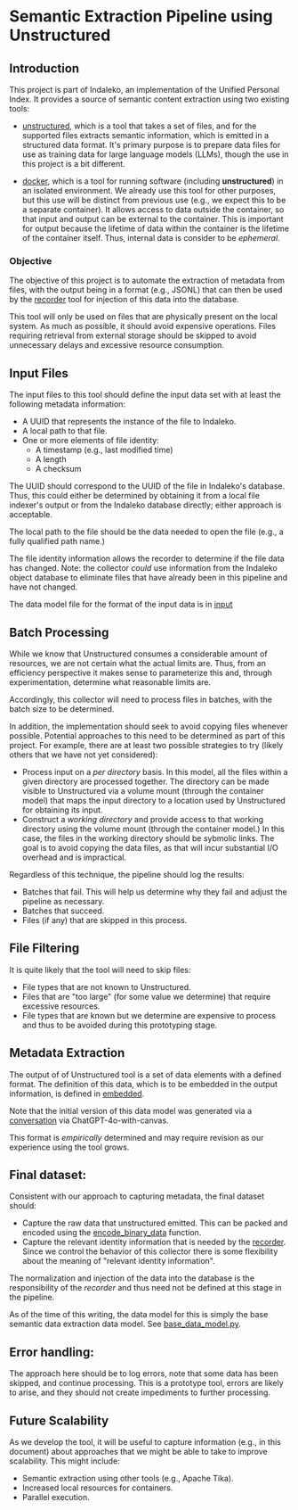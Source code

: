 # Semantic Extraction Pipeline using Unstructured

## Introduction

This project is part of Indaleko, an implementation of the Unified Personal Index. It provides a source of semantic content extraction using two existing tools:

- [unstructured](https://unstrutured.io), which is a tool that takes a set of files, and for the supported files extracts semantic information, which is emitted in a structured data format.  It's primary purpose is to prepare data files for use as training data for large language models (LLMs), though the use in this project is a bit different.

- [docker](https://docker.com), which is a tool for running software (including **unstructured**) in an isolated environment.  We already use this tool for other purposes, but this use will be distinct from previous use (e.g., we expect this to be a separate container). It allows access to data outside the container, so that input and output can be external to the container.  This is important for output because the lifetime of data within the container is the lifetime of the container itself.  Thus, internal data is consider to be _ephemeral_.

### Objective

The objective of this project is to automate the extraction of metadata from files, with the output being in a format (e.g., JSONL) that can then be used by the [recorder](../../recorders/unstructured/README.md) tool for injection of this data into the database.

This tool will only be used on files that are physically present on the local system.  As much as possible, it should avoid expensive operations.  Files requiring retrieval from external storage should be skipped to avoid unnecessary delays and excessive resource consumption.

## Input Files

The input files to this tool should define the input data set with at least the following metadata information:

- A UUID that represents the instance of the file to Indaleko.
- A local path to that file.
- One or more elements of file identity:
    - A timestamp (e.g., last modified time)
    - A length
    - A checksum

The UUID should correspond to the UUID of the file in Indaleko's database.  Thus, this could either be determined by obtaining it from a local file indexer's output or from the Indaleko database directly; either approach is acceptable.

The local path to the file should be the data needed to open the file (e.g., a fully qualified path name.)

The file identity information allows the recorder to determine if the file data has changed. Note: the collector _could_ use information from the Indaleko object database to eliminate files that have already been in this pipeline and have not changed.

The data model file for the format of the input data is in [input](data_models/input.py)

## Batch Processing

While we know that Unstructured consumes a considerable amount of resources, we are not certain what the actual limits are.  Thus, from an efficiency perspective it makes sense to parameterize this and, through experimentation, determine what reasonable limits are.

Accordingly, this collector will need to process files in batches, with the batch size to be determined.

In addition, the implementation should seek to avoid copying files whenever possible.  Potential approaches to this need to be determined as part of this project.  For example, there are at least two possible strategies to try (likely others that we have not yet considered):

- Process input on a _per directory_ basis.  In this model, all the files within a given directory are processed together.  The directory can be made visible to Unstructured via a volume mount (through the container model) that maps the input directory to a location used by Unstructured for obtaining its input.
- Construct a _working directory_ and provide access to that working directory using the volume mount (through the container model.) In this case, the files in the working directory should be sybmolic links.  The goal is to avoid copying the data files, as that will incur substantial I/O overhead and is impractical.

Regardless of this technique, the pipeline should log the results:

- Batches that fail.  This will help us determine why they fail and adjust the pipeline as necessary.
- Batches that succeed.
- Files (if any) that are skipped in this process.

## File Filtering

It is quite likely that the tool will need to skip files:

- File types that are not known to Unstructured.
- Files that are "too large" (for some value we determine) that require excessive resources.
- File types that are known but we determine are expensive to process and thus to be avoided during this prototyping stage.

## Metadata Extraction

The output of of Unstructured tool is a set of data elements with a defined format.  The definition of this data, which is to be embedded in the output information, is defined in [embedded](data_models/embedded.py).

Note that the initial version of this data model was generated via a [conversation](https://chatgpt.com/share/67029bde-8640-800e-8cba-cbf8c09eecd0) via ChatGPT-4o-with-canvas.

This format is _empirically_ determined and may require revision as our experience using the tool grows.

## Final dataset:

Consistent with our approach to capturing metadata, the final dataset should:

- Capture the raw data that unstructured emitted.  This can be packed and encoded using the [encode_binary_data](../../../Indaleko.py) function.
- Capture the relevant identity information that is needed by the [recorder](../../recorders/unstructured/).  Since we control the behavior of this collector there is some flexibility about the meaning of "relevant identity information".

The normalization and injection of the data into the database is the responsibility of the _recorder_ and thus need not be defined at this stage in the pipeline.

As of the time of this writing, the data model for this is simply the base semantic data extraction data model.  See [base_data_model.py](../../data_models/base_data_model.py).

## Error handling:

The approach here should be to log errors, note that some data has been skipped, and continue processing.  This is a prototype tool, errors are likely to arise, and they should not create impediments to further processing.

## Future Scalability

As we develop the tool, it will be useful to capture information (e.g., in this document) about approaches that we might be able to take to improve scalability. This might include:

- Semantic extraction using other tools (e.g., Apache Tika).
- Increased local resources for containers.
- Parallel execution.
